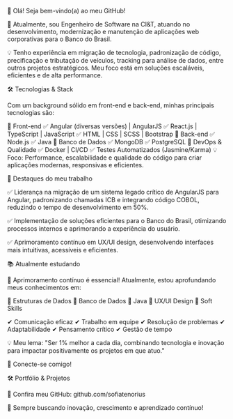 👋 Olá! Seja bem-vindo(a) ao meu GitHub!

🚀 Atualmente, sou Engenheiro de Software na CI&T, atuando no desenvolvimento, modernização e manutenção de aplicações web corporativas para o Banco do Brasil.

💡 Tenho experiência em migração de tecnologia, padronização de código, precificação e tributação de veículos, tracking para análise de dados, entre outros projetos estratégicos. Meu foco está em soluções escaláveis, eficientes e de alta performance.

🛠️ Tecnologias & Stack

Com um background sólido em front-end e back-end, minhas principais tecnologias são:

📌 Front-end
✅ Angular (diversas versões) | AngularJS
✅ React.js | TypeScript | JavaScript
✅ HTML | CSS | SCSS | Bootstrap
📌 Back-end
✅ Node.js
✅ Java
📌 Banco de Dados
✅ MongoDB
✅ PostgreSQL
📌 DevOps & Qualidade
✅ Docker | CI/CD
✅ Testes Automatizados (Jasmine/Karma)
💡 Foco: Performance, escalabilidade e qualidade do código para criar aplicações modernas, responsivas e eficientes.

🚀 Destaques do meu trabalho

✅ Liderança na migração de um sistema legado crítico de AngularJS para Angular, padronizando chamadas ICB e integrando código COBOL, reduzindo o tempo de desenvolvimento em 50%.

✅ Implementação de soluções eficientes para o Banco do Brasil, otimizando processos internos e aprimorando a experiência do usuário.

✅ Aprimoramento contínuo em UX/UI design, desenvolvendo interfaces mais intuitivas, acessíveis e eficientes.

📚 Atualmente estudando

🎯 Aprimoramento contínuo é essencial! Atualmente, estou aprofundando meus conhecimentos em:

📌 Estruturas de Dados
📌 Banco de Dados
📌 Java
📌 UX/UI Design
🎯 Soft Skills

✔ Comunicação eficaz
✔ Trabalho em equipe
✔ Resolução de problemas
✔ Adaptabilidade
✔ Pensamento crítico
✔ Gestão de tempo

💡 Meu lema: "Ser 1% melhor a cada dia, combinando tecnologia e inovação para impactar positivamente os projetos em que atuo."

🔗 Conecte-se comigo!


🛠️ Portfólio & Projetos

🔗 Confira meu GitHub: github.com/sofiatenorius

🚀 Sempre buscando inovação, crescimento e aprendizado contínuo!

